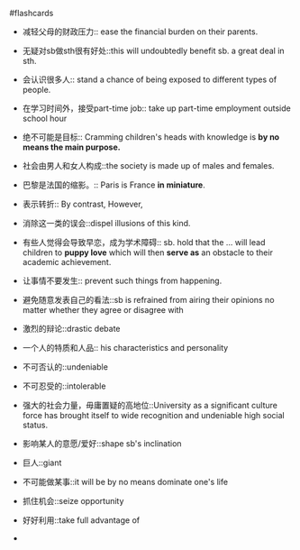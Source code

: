 #flashcards 

- 减轻父母的财政压力:: ease the financial burden on their parents.
<!--SR:!2024-10-27,20,224-->
- 无疑对sb做sth很有好处::this will undoubtedly benefit sb. a great deal in sth.
<!--SR:!2024-07-27,26,223-->
- 会认识很多人:: stand a chance of being exposed to different types of people.
<!--SR:!2024-08-09,39,244-->
- 在学习时间外，接受part-time job:: take up part-time employment outside school hour
<!--SR:!2024-07-12,11,204-->
- 绝不可能是目标:: Cramming children's heads with knowledge is **by no means the main purpose.**
<!--SR:!2024-09-29,90,244-->
- 社会由男人和女人构成::the society is made up of males and females.
<!--SR:!2025-01-05,109,244-->
- 巴黎是法国的缩影。:: Paris is France **in miniature**.
<!--SR:!2024-10-14,10,204-->
- 表示转折:: By contrast, However,
<!--SR:!2025-01-14,102,224-->
- 消除这一类的误会::dispel illusions of this kind.
<!--SR:!2024-08-06,15,187-->
- 有些人觉得会导致早恋，成为学术障碍:: sb. hold that the ... will lead children to **puppy love** which will then **serve as** an obstacle to their academic achievement.
<!--SR:!2024-08-01,31,244-->
- 让事情不要发生:: prevent such things from happening.
<!--SR:!2024-08-31,61,224-->
- 避免随意发表自己的看法::sb is refrained from airing their opinions no matter whether they agree or disagree with
<!--SR:!2024-07-30,20,204-->
- 激烈的辩论::drastic debate
<!--SR:!2024-08-14,44,244-->
- 一个人的特质和人品:: his characteristics and personality
<!--SR:!2024-08-15,45,244-->
- 不可否认的::undeniable
<!--SR:!2024-07-21,20,224-->
- 不可忍受的::intolerable
<!--SR:!2024-08-12,42,244-->
- 强大的社会力量，毋庸置疑的高地位::University as a significant culture force has brought itself to wide recognition and undeniable high social status.
<!--SR:!2024-08-13,43,244-->
- 影响某人的意愿/爱好::shape sb's inclination
<!--SR:!2024-10-18,14,204-->
- 巨人::giant
<!--SR:!2024-10-03,94,244-->
- 不可能做某事::it will be by no means dominate one's life
<!--SR:!2024-08-05,35,244-->
- 抓住机会::seize opportunity
<!--SR:!2024-09-18,79,244-->
- 好好利用::take full advantage of
<!--SR:!2024-08-07,37,244-->
- 